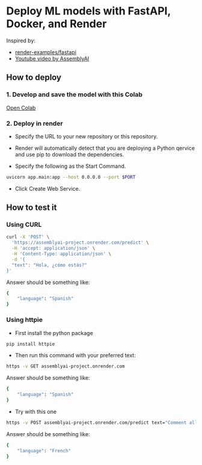 # Deploy ML models with FastAPI, Docker, and Render

Inspired by:
- [render-examples/fastapi](https://github.com/render-examples/fastapi/tree/main)
- [Youtube video by AssemblyAI](https://youtu.be/h5wLuVDr0oc)

## How to deploy

### 1. Develop and save the model with this Colab

[Open Colab](https://colab.research.google.com/drive/1uaALcaatvxOu42IhQA4r0bahfdpw-Z7v?usp=sharing)

### 2. Deploy in render

- Specify the URL to your new repository or this repository.

- Render will automatically detect that you are deploying a Python qervice and use pip to download the dependencies.

- Specify the following as the Start Command.
```bash
uvicorn app.main:app --host 0.0.0.0 --port $PORT
```

- Click Create Web Service.


## How to test it

### Using CURL

```bash
curl -X 'POST' \
  'https://assemblyai-project.onrender.com/predict' \
  -H 'accept: application/json' \
  -H 'Content-Type: application/json' \
  -d '{
  "text": "Hola, ¿cómo estás?"
}'
```

Answer should be something like:

```bash
{
    "language": "Spanish"
}
```

### Using httpie

- First install the python package
```bash
pip install httpie
```

- Then run this command with your preferred text:

```bash
https -v GET assemblyai-project.onrender.com
```

Answer should be something like:

```bash
{
    "language": "Spanish"
}
```

- Try with this one

```bash
https -v POST assemblyai-project.onrender.com/predict text="Comment allez-vous?"
```

Answer should be something like:

```bash
{
    "language": "French"
}
```
